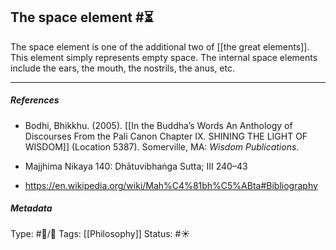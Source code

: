 ## The space element  #⏳

The space element is one of the additional two of [[the great elements]]. This element simply represents empty space. The internal space elements include the ears, the mouth, the nostrils, the anus, etc.

___

##### References

- Bodhi, Bhikkhu. (2005). [[In the Buddha’s Words An Anthology of Discourses From the Pali Canon Chapter IX. SHINING THE LIGHT OF WISDOM]] (Location 5387). Somerville, MA: _Wisdom Publications_.

- Majjhima Nikaya 140: Dhātuvibhaṅga Sutta; III 240–43

- https://en.wikipedia.org/wiki/Mah%C4%81bh%C5%ABta#Bibliography

##### Metadata
Type: #🔵/🔵 
Tags: [[Philosophy]] 
Status: #☀️ 